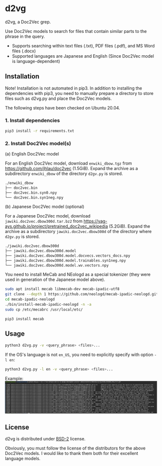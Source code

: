 # d2vg

d2vg, a Doc2Vec grep.

Use Doc2Vec models to search for files that contain similar parts to the phrase in the query.

* Supports searching within text files (.txt), PDF files (.pdf), and MS Word files (.docx)
* Supported languages are Japanese and English (Since Doc2Vec model is language-dependent)

## Installation

Note! Installation is not automated in pip3.
In addition to installing the dependencies with pip3, you need to manually prepare a directory to store files such as d2vg.py and place the Doc2Vec models.

The following steps have been checked on Ubuntu 20.04.

### 1. Install dependencies

```sh
pip3 install -r requirements.txt
```

### 2. Install Doc2Vec model(s)

(a) English Doc2Vec model

For an English Doc2Vec model, download `enwiki_dbow.tgz` from https://github.com/jhlau/doc2vec (1.5GiB).
Expand the archive as a subdirectory `enwiki_dbow` of the directory `d2gv.py` is stored.

```
./enwiki_dbow
├── doc2vec.bin
├── doc2vec.bin.syn0.npy
└── doc2vec.bin.syn1neg.npy
```

(b) Japanese Doc2Vec model (optional)

For a Japanese Doc2Vec model, download `jawiki.doc2vec.dbow300d.tar.bz2` from https://yag-ays.github.io/project/pretrained_doc2vec_wikipedia (5.2GiB).
Expand the archive as a subdirectory `jawiki.doc2vec.dbow300d` of the directory where `d2gv.py` is stored.

```
./jawiki.doc2vec.dbow300d
├── jawiki.doc2vec.dbow300d.model
├── jawiki.doc2vec.dbow300d.model.docvecs.vectors_docs.npy
├── jawiki.doc2vec.dbow300d.model.trainables.syn1neg.npy
└── jawiki.doc2vec.dbow300d.model.wv.vectors.npy
```

You need to install MeCab and NEologd as a special tokenizer (they were used in generation of the Japanese model above).

```sh
sudo apt install mecab libmecab-dev mecab-ipadic-utf8
git clone --depth 1 https://github.com/neologd/mecab-ipadic-neologd.git
cd mecab-ipadic-neologd
./bin/install-mecab-ipadic-neologd -n -a
sudo cp /etc/mecabrc /usr/local/etc/
```

```
pip3 install mecab
```

## Usage

```sh
python3 d2vg.py -v <query_phrase> <files>...
```

If the OS's language is not `en_US`, you need to explicitly specify with option `-l en`:

```sh
python3 d2vg.py -l en -v <query_phrase> <files>...
```

Example:  
![Search in pdf files](images/example1.png)

## License

d2vg is distributed under [BSD-2](https://opensource.org/licenses/BSD-2-Clause) license.

Obviously, you must follow the license of the distributors for the above Doc2Vec models.
I would like to thank them both for their excellent language models.